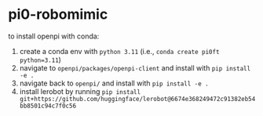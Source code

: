 # pi0-robomimic

to install openpi with conda:

1. create a conda env with `python 3.11` (i.e., `conda create pi0ft python=3.11`)
2. navigate to `openpi/packages/openpi-client` and install with `pip install -e .`
3. navigate back to `openpi/` and install with `pip install -e .`
4. install lerobot by running `pip install git+https://github.com/huggingface/lerobot@6674e368249472c91382eb54bb8501c94c7f0c56`

